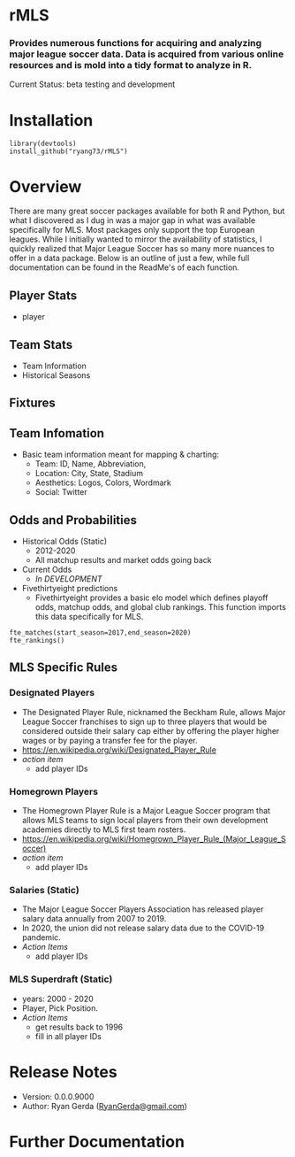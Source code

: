 # rMLS
### Provides numerous functions for acquiring and analyzing major league soccer data. Data is acquired from various online resources and is mold into a tidy format to analyze in R.  
Current Status: beta testing and development  


# Installation  
```
library(devtools)  
install_github("ryang73/rMLS")
```


# Overview  
There are many great soccer packages available for both R and Python, but what I discovered as I dug in was a major gap in what was available specifically for MLS. Most packages only support the top European leagues. While I initially wanted to mirror the availability of statistics, I quickly realized that Major League Soccer has so many more nuances to offer in a data package. Below is an outline of just a few, while full documentation can be found in the ReadMe's of each function.  

## Player Stats  
- player 

## Team Stats  
- Team Information  
- Historical Seasons

## Fixtures  



## Team Infomation  
- Basic team information meant for mapping & charting:  
  - Team: ID, Name, Abbreviation, 
  - Location: City, State, Stadium  
  - Aesthetics: Logos, Colors, Wordmark  
  - Social: Twitter

## Odds and Probabilities  
- Historical Odds (Static)
  - 2012-2020
  - All matchup results and market odds going back
- Current Odds  
  - *In DEVELOPMENT* 
- Fivethirtyeight predictions 
  - Fivethirtyeight provides a basic elo model which defines playoff odds, matchup odds, and global club rankings. This function imports this data specifically for MLS.  
```
fte_matches(start_season=2017,end_season=2020)  
fte_rankings()
```

## MLS Specific Rules  
### Designated Players  
  - The Designated Player Rule, nicknamed the Beckham Rule, allows Major League Soccer franchises to sign up to three players that would be considered outside their salary cap either by offering the player higher wages or by paying a transfer fee for the player.  
  - https://en.wikipedia.org/wiki/Designated_Player_Rule  
  - *action item*  
    - add player IDs  
    
### Homegrown Players  
  - The Homegrown Player Rule is a Major League Soccer program that allows MLS teams to sign local players from their own development academies directly to MLS first team rosters.   
  - https://en.wikipedia.org/wiki/Homegrown_Player_Rule_(Major_League_Soccer)  
  - *action item*  
    - add player IDs  
    
### Salaries (Static)  
  - The Major League Soccer Players Association has released player salary data annually from 2007 to 2019.  
  - In 2020, the union did not release salary data due to the COVID-19 pandemic.  
  - *Action Items*  
    - add player IDs 
  
### MLS Superdraft (Static)  
  - years: 2000 - 2020
  - Player, Pick Position. 
  - *Action Items*  
    - get results back to 1996  
    - fill in all player IDs 


# Release Notes  
- Version: 0.0.0.9000 
- Author: Ryan Gerda (RyanGerda@gmail.com)  




# Further Documentation  


#
